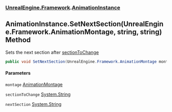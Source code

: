 ### [UnrealEngine.Framework](./UnrealEngine-Framework.md 'UnrealEngine.Framework').[AnimationInstance](./UnrealEngine-Framework-AnimationInstance.md 'UnrealEngine.Framework.AnimationInstance')
## AnimationInstance.SetNextSection(UnrealEngine.Framework.AnimationMontage, string, string) Method
Sets the next section after [sectionToChange](#UnrealEngine-Framework-AnimationInstance-SetNextSection(UnrealEngine-Framework-AnimationMontage_string_string)-sectionToChange 'UnrealEngine.Framework.AnimationInstance.SetNextSection(UnrealEngine.Framework.AnimationMontage, string, string).sectionToChange')  
```csharp
public void SetNextSection(UnrealEngine.Framework.AnimationMontage montage, string sectionToChange, string nextSection);
```
#### Parameters
<a name='UnrealEngine-Framework-AnimationInstance-SetNextSection(UnrealEngine-Framework-AnimationMontage_string_string)-montage'></a>
`montage` [AnimationMontage](./UnrealEngine-Framework-AnimationMontage.md 'UnrealEngine.Framework.AnimationMontage')  
  
<a name='UnrealEngine-Framework-AnimationInstance-SetNextSection(UnrealEngine-Framework-AnimationMontage_string_string)-sectionToChange'></a>
`sectionToChange` [System.String](https://docs.microsoft.com/en-us/dotnet/api/System.String 'System.String')  
  
<a name='UnrealEngine-Framework-AnimationInstance-SetNextSection(UnrealEngine-Framework-AnimationMontage_string_string)-nextSection'></a>
`nextSection` [System.String](https://docs.microsoft.com/en-us/dotnet/api/System.String 'System.String')  
  
